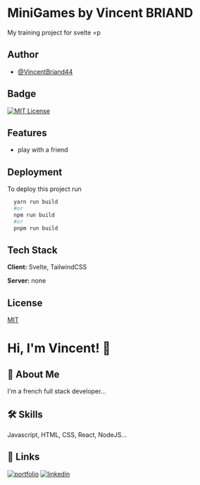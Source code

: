 # MiniGames by Vincent BRIAND

My training project for svelte =p

## Author

- [@VincentBriand44](https://www.github.com/VincentBriand44)

## Badge

[![MIT License](https://img.shields.io/badge/License-MIT-green.svg)](https://choosealicense.com/licenses/mit/)

## Features

- play with a friend

## Deployment

To deploy this project run

```bash
  yarn run build
  #or
  npm run build
  #or
  pnpm run build
```

## Tech Stack

**Client:** Svelte, TailwindCSS

**Server:** none

## License

[MIT](https://choosealicense.com/licenses/mit/)

# Hi, I'm Vincent! 👋

## 🚀 About Me

I'm a french full stack developer...

## 🛠 Skills

Javascript, HTML, CSS, React, NodeJS...

## 🔗 Links

[![portfolio](https://img.shields.io/badge/my_portfolio-000?style=for-the-badge&logo=ko-fi&logoColor=white)](https://vincentbriand44.github.com)
[![linkedin](https://img.shields.io/badge/linkedin-0A66C2?style=for-the-badge&logo=linkedin&logoColor=white)](https://www.linkedin.com/in/vincent-briand44)
